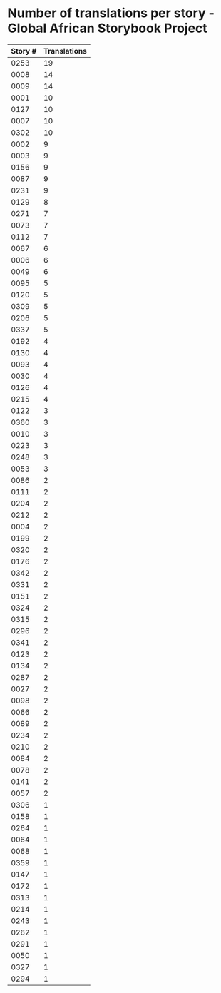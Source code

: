 # Number of translations per story - Global African Storybook Project

Story # | Translations
------- | ------------
0253 | 19
0008 | 14
0009 | 14
0001 | 10
0127 | 10
0007 | 10
0302 | 10
0002 | 9
0003 | 9
0156 | 9
0087 | 9
0231 | 9
0129 | 8
0271 | 7
0073 | 7
0112 | 7
0067 | 6
0006 | 6
0049 | 6
0095 | 5
0120 | 5
0309 | 5
0206 | 5
0337 | 5
0192 | 4
0130 | 4
0093 | 4
0030 | 4
0126 | 4
0215 | 4
0122 | 3
0360 | 3
0010 | 3
0223 | 3
0248 | 3
0053 | 3
0086 | 2
0111 | 2
0204 | 2
0212 | 2
0004 | 2
0199 | 2
0320 | 2
0176 | 2
0342 | 2
0331 | 2
0151 | 2
0324 | 2
0315 | 2
0296 | 2
0341 | 2
0123 | 2
0134 | 2
0287 | 2
0027 | 2
0098 | 2
0066 | 2
0089 | 2
0234 | 2
0210 | 2
0084 | 2
0078 | 2
0141 | 2
0057 | 2
0306 | 1
0158 | 1
0264 | 1
0064 | 1
0068 | 1
0359 | 1
0147 | 1
0172 | 1
0313 | 1
0214 | 1
0243 | 1
0262 | 1
0291 | 1
0050 | 1
0327 | 1
0294 | 1
